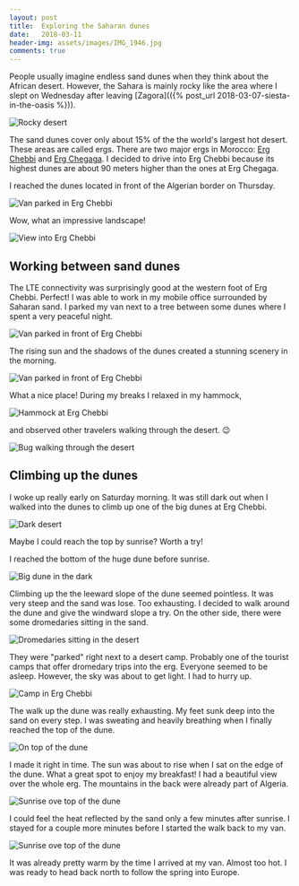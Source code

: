 ```yaml
---
layout: post
title:  Exploring the Saharan dunes
date:   2018-03-11
header-img: assets/images/IMG_1946.jpg
comments: true
---
```


People usually imagine endless sand dunes when they think about the African desert. However, the Sahara is mainly rocky like the area where I slept on Wednesday after leaving [Zagora](({% post_url 2018-03-07-siesta-in-the-oasis %})).

![Rocky desert](/assets/images/IMG_1865.jpg)

The sand dunes cover only about 15% of the the world's largest hot desert. These areas are called ergs. There are two major ergs in Morocco: [Erg Chebbi](https://www.google.com/maps/place/31°08'33.0"N+3°58'24.0"W/@31.1425246,-3.9821172,2814m/) and [Erg Chegaga](https://www.google.com/maps/place/29°48'56.2"N+6°15'59.6"W/@29.815622,-6.5469917,91384m). I decided to drive into Erg Chebbi because its highest dunes are about 90 meters higher than the ones at Erg Chegaga.

I reached the dunes located in front of the Algerian border on Thursday.

![Van parked in Erg Chebbi](/assets/images/IMG_1872.jpg)

Wow, what an impressive landscape!

![View into Erg Chebbi](/assets/images/IMG_1899.jpg)

## Working between sand dunes

The LTE connectivity was surprisingly good at the western foot of Erg Chebbi. Perfect! I was able to work in my mobile office surrounded by Saharan sand. I parked my van next to a tree between some dunes where I spent a very peaceful night.

![Van parked in front of Erg Chebbi](/assets/images/IMG_1919.jpg)

The rising sun and the shadows of the dunes created a stunning scenery in the morning.

![Van parked in front of Erg Chebbi](/assets/images/IMG_1946.jpg)

What a nice place! During my breaks I relaxed in my hammock,

![Hammock at Erg Chebbi](/assets/images/IMG_1962.jpg)

and observed other travelers walking through the desert. :wink:

![Bug walking through the desert](/assets/images/IMG_1895.jpg)

## Climbing up the dunes

I woke up really early on Saturday morning. It was still dark out when I walked into the dunes to climb up one of the big dunes at Erg Chebbi.

![Dark desert](/assets/images/IMG_1969.jpg)

Maybe I could reach the top by sunrise? Worth a try!

I reached the bottom of the huge dune before sunrise.

![Big dune in the dark](/assets/images/IMG_1979.jpg)

Climbing up the the leeward slope of the dune seemed pointless. It was very steep and the sand was lose. Too exhausting. I decided to walk around the dune and give the windward slope a try. On the other side, there were some dromedaries sitting in the sand.

![Dromedaries sitting in the desert](/assets/images/IMG_1975.jpg)

They were "parked" right next to a desert camp. Probably one of the tourist camps that offer dromedary trips into the erg. Everyone seemed to be asleep. However, the sky was about to get light. I had to hurry up.

![Camp in Erg Chebbi](/assets/images/IMG_1974.jpg)

The walk up the dune was really exhausting. My feet sunk deep into the sand on every step. I was sweating and heavily breathing when I finally reached the top of the dune.

![On top of the dune](/assets/images/IMG_1985.jpg)

I made it right in time. The sun was about to rise when I sat on the edge of the dune. What a great spot to enjoy my breakfast! I had a beautiful view over the whole erg. The mountains in the back were already part of Algeria.

![Sunrise ove top of the dune](/assets/images/IMG_1994.jpg)

I could feel the heat reflected by the sand only a few minutes after sunrise. I stayed for a couple more minutes before I started the walk back to my van.

![Sunrise ove top of the dune](/assets/images/IMG_1998.jpg)

It was already pretty warm by the time I arrived at my van. Almost too hot. I was ready to head back north to follow the spring into Europe.
